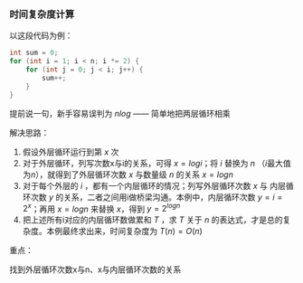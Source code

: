 ### 时间复杂度计算

以这段代码为例：

```cpp
int sum = 0;
for (int i = 1; i < n; i *= 2) {
    for (int j = 0; j < i; j++) {
        sum++;
    }
}
```

提前说一句，新手容易误判为 $nlog$ —— 简单地把两层循环相乘

解决思路：

1. 假设外层循环运行到第 $x$ 次
2. 对于外层循环，列写次数x与i的关系，可得 $x = logi$；将 $i$ 替换为 $n$ （$i$最大值为$n$），就得到了外层循环次数 $x$ 与数量级 $n$ 的关系 $x = logn$
3. 对于每个外层的 $i$ ，都有一个内层循环的情况；列写外层循环次数 $x$ 与 内层循环次数 $y$ 的关系，二者之间用i做桥梁沟通。本例中，内层循环次数 $y = i = 2^x$；再用 $x = logn$ 来替换 $x$，得到 $y = 2^{logn}$
4. 把上述所有i对应的内层循环数做累和 $T$ ，求 $T$ 关于 $n$ 的表达式，才是总的复杂度。本例最终求出来，时间复杂度为 $T(n)=O(n)$



重点：

找到外层循环次数x与n、x与内层循环次数的关系